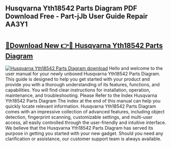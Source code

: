 ## Husqvarna Yth18542 Parts Diagram PDF Download Free - Part-jJb User Guide Repair AA3Y1

# <h2><a href="http://dfhbuz.blite.top/?on=Husqvarna+Yth18542+Parts+Diagram">🔗Download New 👉🔴 Husqvarna Yth18542 Parts Diagram</a></h2>

[![Husqvarna Yth18542 Parts Diagram download](https://i.imgur.com/lujVjoI.png)](http://dfhbuz.blite.top/?on=Husqvarna+Yth18542+Parts+Diagram)
Hello and welcome to the user manual for your newly unboxed Husqvarna Yth18542 Parts Diagram. This guide is designed to help you get started with your product and provide you with a thorough understanding of its features, functions, and capabilities. You will find clear instructions for installation, operation, maintenance, and troubleshooting. Please Refer to the Index Husqvarna Yth18542 Parts Diagram The index at the end of this manual can help you quickly locate relevant information. Husqvarna Yth18542 Parts Diagram comes with an impressive collection of advanced features, including object detection, fingerprint scanning, customizable settings, and multi-user access, all easily controlled through the user-friendly and intuitive interface. We believe that the Husqvarna Yth18542 Parts Diagram has served its purpose in getting you started with your new gadget. Should you need any clarification or assistance, our customer support team is always available.
